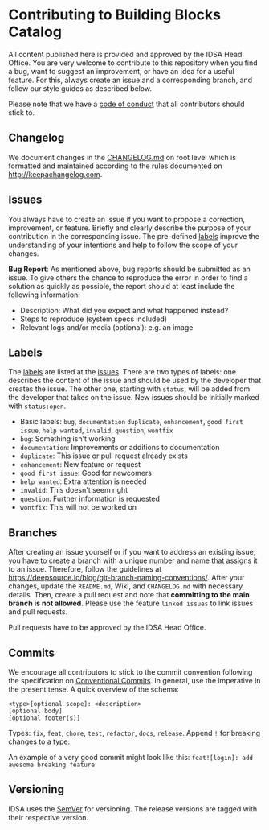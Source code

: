 # Contributing to Building Blocks Catalog

All content published here is provided and approved by the IDSA Head Office. You are very welcome to contribute to this repository when you find a bug, want to suggest an improvement, or have an idea for a useful feature. For this, always create an issue and a corresponding branch, and follow our style guides as described below.

Please note that we have a [code of conduct](CODE\_OF\_CONDUCT.md) that all contributors should stick to.

## Changelog

We document changes in the [CHANGELOG.md](broken-reference) on root level which is formatted and maintained according to the rules documented on http://keepachangelog.com.

## Issues

You always have to create an issue if you want to propose a correction, improvement, or feature. Briefly and clearly describe the purpose of your contribution in the corresponding issue. The pre-defined [labels](CONTRIBUTING.md#labels) improve the understanding of your intentions and help to follow the scope of your changes.

**Bug Report**: As mentioned above, bug reports should be submitted as an issue. To give others the chance to reproduce the error in order to find a solution as quickly as possible, the report should at least include the following information:

* Description: What did you expect and what happened instead?
* Steps to reproduce (system specs included)
* Relevant logs and/or media (optional): e.g. an image

## Labels

The [labels](https://github.com/International-Data-Spaces-Association/idsa/labels) are listed at the [issues](https://github.com/International-Data-Spaces-Association/idsa/issues). There are two types of labels: one describes the content of the issue and should be used by the developer that creates the issue. The other one, starting with `status`, will be added from the developer that takes on the issue. New issues should be initially marked with `status:open`.

* Basic labels: `bug`, `documentation` `duplicate`, `enhancement`, `good first issue`, `help wanted`, `invalid`, `question`, `wontfix`
* `bug`: Something isn't working
* `documentation`: Improvements or additions to documentation
* `duplicate`: This issue or pull request already exists
* `enhancement`: New feature or request
* `good first issue`: Good for newcomers
* `help wanted`: Extra attention is needed
* `invalid`: This doesn't seem right
* `question`: Further information is requested
* `wontfix`: This will not be worked on

## Branches

After creating an issue yourself or if you want to address an existing issue, you have to create a branch with a unique number and name that assigns it to an issue. Therefore, follow the guidelines at https://deepsource.io/blog/git-branch-naming-conventions/. After your changes, update the `README.md`, Wiki, and `CHANGELOG.md` with necessary details. Then, create a pull request and note that **committing to the main branch is not allowed**. Please use the feature `linked issues` to link issues and pull requests.

Pull requests have to be approved by the IDSA Head Office.

## Commits

We encourage all contributors to stick to the commit convention following the specification on [Conventional Commits](https://www.conventionalcommits.org/en/v1.0.0/). In general, use the imperative in the present tense. A quick overview of the schema:

```
<type>[optional scope]: <description>
[optional body]
[optional footer(s)]
```

Types: `fix`, `feat`, `chore`, `test`, `refactor`, `docs`, `release`. Append `!` for breaking changes to a type.

An example of a very good commit might look like this: `feat![login]: add awesome breaking feature`

## Versioning

IDSA uses the [SemVer](https://semver.org/) for versioning. The release versions are tagged with their respective version.
